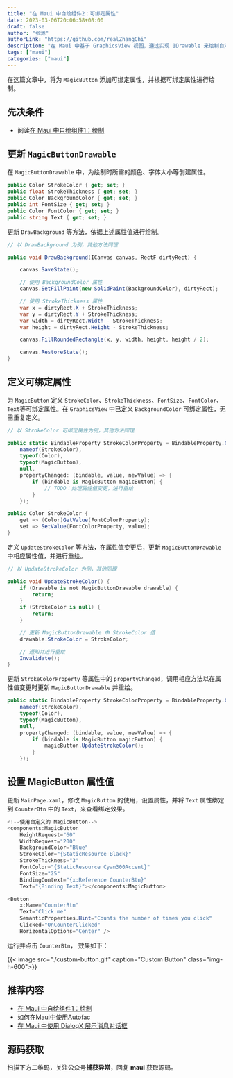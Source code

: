 ```yaml
---
title: "在 Maui 中自绘组件2：可绑定属性"
date: 2023-03-06T20:06:58+08:00
draft: false
author: "张驰"
authorLink: "https://github.com/realZhangChi"
description: "在 Maui 中基于 GraphicsView 视图，通过实现 IDrawable 来绘制自定义组件，并为自定义组件设置可绑定属性"
tags: ["maui"]
categories: ["maui"]
---
```


在这篇文章中，将为 `MagicButton` 添加可绑定属性，并根据可绑定属性进行绘制。

## 先决条件

- 阅读[在 Maui 中自绘组件1：绘制](https://zhangchi.io/posts/custom-component-in-maui-1/)

## 更新 `MagicButtonDrawable`

在 `MagicButtonDrawable` 中，为绘制时所需的颜色、字体大小等创建属性。

``` csharp
public Color StrokeColor { get; set; }
public float StrokeThickness { get; set; }
public Color BackgroundColor { get; set; }
public int FontSize { get; set; }
public Color FontColor { get; set; }
public string Text { get; set; }
```

更新 `DrawBackground` 等方法，依据上述属性值进行绘制。

``` csharp
// 以 DrawBackground 为例，其他方法同理

public void DrawBackground(ICanvas canvas, RectF dirtyRect) {

    canvas.SaveState();

    // 使用 BackgroundColor 属性
    canvas.SetFillPaint(new SolidPaint(BackgroundColor), dirtyRect);

    // 使用 StrokeThickness 属性
    var x = dirtyRect.X + StrokeThickness;
    var y = dirtyRect.Y + StrokeThickness;
    var width = dirtyRect.Width - StrokeThickness;
    var height = dirtyRect.Height - StrokeThickness;

    canvas.FillRoundedRectangle(x, y, width, height, height / 2);

    canvas.RestoreState();
}
```

## 定义可绑定属性

为 `MagicButton` 定义 `StrokeColor`、`StrokeThickness`、`FontSize`、`FontColor`、`Text`等可绑定属性。在 `GraphicsView` 中已定义 `BackgroundColor` 可绑定属性，无需重复定义。

``` csharp
// 以 StrokeColor 可绑定属性为例，其他方法同理

public static BindableProperty StrokeColorProperty = BindableProperty.Create(
    nameof(StrokeColor),
    typeof(Color),
    typeof(MagicButton),
    null,
    propertyChanged: (bindable, value, newValue) => {
        if (bindable is MagicButton magicButton) {
            // TODO：处理属性值变更，进行重绘
        }
    });

public Color StrokeColor {
    get => (Color)GetValue(FontColorProperty);
    set => SetValue(FontColorProperty, value);
}
```

定义 `UpdateStrokeColor` 等方法，在属性值变更后，更新 `MagicButtonDrawable` 中相应属性值，并进行重绘。

``` csharp
// 以 UpdateStrokeColor 为例，其他同理

public void UpdateStrokeColor() {
    if (Drawable is not MagicButtonDrawable drawable) {
        return;
    }
    if (StrokeColor is null) {
        return;
    }

    // 更新 MagicButtonDrawable 中 StrokeColor 值
    drawable.StrokeColor = StrokeColor;

    // 通知并进行重绘
    Invalidate();
}

```

更新 `StrokeColorProperty` 等属性中的 `propertyChanged`，调用相应方法以在属性值变更时更新 `MagicButtonDrawable` 并重绘。

``` csharp
public static BindableProperty StrokeColorProperty = BindableProperty.Create(
    nameof(StrokeColor),
    typeof(Color),
    typeof(MagicButton),
    null,
    propertyChanged: (bindable, value, newValue) => {
        if (bindable is MagicButton magicButton) {
            magicButton.UpdateStrokeColor();
        }
    });
```

## 设置 MagicButton 属性值

更新 `MainPage.xaml`，修改 `MagicButton` 的使用，设置属性，并将 `Text` 属性绑定到 `CounterBtn` 中的 `Text`，来查看绑定效果。

``` csharp
<!--使用自定义的 MagicButton-->
<components:MagicButton
    HeightRequest="60"
    WidthRequest="200"
    BackgroundColor="Blue"
    StrokeColor="{StaticResource Black}"
    StrokeThickness="3"
    FontColor="{StaticResource Cyan300Accent}"
    FontSize="25"
    BindingContext="{x:Reference CounterBtn}"
    Text="{Binding Text}"></components:MagicButton>

<Button
    x:Name="CounterBtn"
    Text="Click me"
    SemanticProperties.Hint="Counts the number of times you click"
    Clicked="OnCounterClicked"
    HorizontalOptions="Center" />
```

运行并点击 `CounterBtn`， 效果如下：

{{< image src="./custom-button.gif" caption="Custom Button" class="img-h-600">}}

## 推荐内容

- [在 Maui 中自绘组件1：绘制](https://zhangchi.io/posts/custom-component-in-maui-1/)
- [如何在Maui中使用Autofac](https://zhangchi.io/posts/use-autofac-in-maui/)
- [在 Maui 中使用 DialogX 展示消息对话框](https://zhangchi.io/posts/use-dialogx-in-maui/)

## 源码获取

扫描下方二维码，关注公众号**捕获异常**，回复 **maui** 获取源码。
